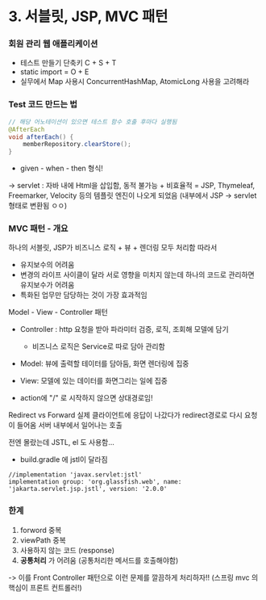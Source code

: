 # 3. 서블릿, JSP, MVC 패턴

### 회원 관리 웹 애플리케이션

- 테스트 만들기 단축키 C + S + T
- static import = O + E
- 실무에서 Map 사용시 ConcurrentHashMap, AtomicLong 사용을 고려해라

### Test 코드 만드는 법

```java
// 해당 어노테이션이 있으면 테스트 함수 호출 후마다 실행됨
@AfterEach  
void afterEach() {  
    memberRepository.clearStore();  
}
```
- given - when - then 형식!

-> servlet : 자바 내에 Html을 삽입함, 동적 불가능 + 비효율적
= JSP, Thymeleaf, Freemarker, Velocity 등의 템플릿 엔진이 나오게 되었음
 (내부에서 JSP -> servlet 형태로 변환됨 ㅇㅇ)

### MVC 패턴 - 개요
하나의 서블릿, JSP가 비즈니스 로직 + 뷰 + 렌더링 모두 처리함 따라서 
- 유지보수의 어려움
- 변경의 라이프 사이클이 달라 서로 영향을 미치지 않는데 하나의 코드로 관리하면 유지보수가 어려움
- 특화된 업무만 담당하는 것이 가장 효과적임

Model - View - Controller 패턴
- Controller : http 요청을 받아 파라미터 검증, 로직, 조회해 모델에 담기
	- 비즈니스 로직은 Service로 따로 담아 관리함
- Model: 뷰에 출력할 테이터를 담아둠, 화면 렌더링에 집중
- View: 모델에 있는 데이터를 화면그리는 일에 집중

- action에 "/" 로 시작하지 않으면 상대경로임!

Redirect vs Forward
실제 클라이언트에 응답이 나갔다가 redirect경로로 다시 요청이 들어옴 
서버 내부에서 일어나는 호출

전엔 몰랐는데 JSTL, el 도 사용함...
- build.gradle 에 jstl이 달라짐
```
//implementation 'javax.servlet:jstl'  
implementation group: 'org.glassfish.web', name: 'jakarta.servlet.jsp.jstl', version: '2.0.0'
```

### 한계
1. forword 중복
2. viewPath 중복
3. 사용하지 않는 코드 (response)
4. **공통처리** 가 어려움 (공통처리한 메서드를 호출해야함)

-> 이를 Front Controller 패턴으로 이런 문제를 깔끔하게 처리하자!!
(스프링 mvc 의 핵심이 프론트 컨트롤러!)
